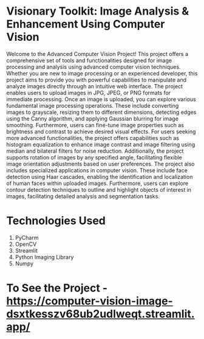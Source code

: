 # Visionary Toolkit: Image Analysis & Enhancement Using Computer Vision

Welcome to the Advanced Computer Vision Project! This project offers a comprehensive set of tools and functionalities designed for image processing and analysis using advanced computer vision techniques. Whether you are new to image processing or an experienced developer, this project aims to provide you with powerful capabilities to manipulate and analyze images directly through an intuitive web interface.
The project enables users to upload images in JPG, JPEG, or PNG formats for immediate processing. Once an image is uploaded, you can explore various fundamental image processing operations. These include converting images to grayscale, resizing them to different dimensions, detecting edges using the Canny algorithm, and applying Gaussian blurring for image smoothing. Furthermore, users can fine-tune image properties such as brightness and contrast to achieve desired visual effects.
For users seeking more advanced functionalities, the project offers capabilities such as histogram equalization to enhance image contrast and image filtering using median and bilateral filters for noise reduction. Additionally, the project supports rotation of images by any specified angle, facilitating flexible image orientation adjustments based on user preferences.
The project also includes specialized applications in computer vision. These include face detection using Haar cascades, enabling the identification and localization of human faces within uploaded images. Furthermore, users can explore contour detection techniques to outline and highlight objects of interest in images, facilitating detailed analysis and segmentation tasks.

# Technologies Used

1. PyCharm
2. OpenCV
3. Streamlit
4. Python Imaging Library
5. Numpy

# To See the Project - https://computer-vision-image-dsxtkesszv68ub2udlweqt.streamlit.app/
